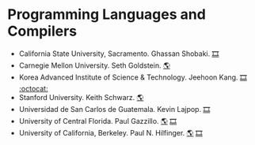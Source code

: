 # Programming Languages and Compilers
- California State University, Sacramento. Ghassan Shobaki.
[:film_strip:](https://www.youtube.com/playlist?list=PL6KMWPQP_DM97Hh0PYNgJord-sANFTI3i)
- Carnegie Mellon University. Seth Goldstein.
[:earth_americas:](https://www.cs.cmu.edu/afs/cs/academic/class/15411-f20/www)
- Korea Advanced Institute of Science & Technology. Jeehoon Kang.
[:film_strip:](https://www.youtube.com/playlist?list=PL5aMzERQ_OZ8RWqn-XiZLXm1IJuaQbXp0)
[:octocat:](https://github.com/kaist-cp/cs420)
- Stanford University. Keith Schwarz.
[:earth_americas:](https://web.stanford.edu/class/archive/cs/cs143/cs143.1128/)
- Universidad de San Carlos de Guatemala. Kevin Lajpop.
[:film_strip:](https://www.youtube.com/playlist?list=PLx5H_6IYW07r6NVQ4RQQuTbEAOD4AJGqx)
- University of Central Florida. Paul Gazzillo.
[:earth_americas:](https://cop3402fall20.github.io/)
[:film_strip:](https://www.youtube.com/playlist?list=PLaL3aVAQY4qC1rHFnXsA75l9QmiTMLSzr)
- University of California, Berkeley. Paul N. Hilfinger.
[:earth_americas:](https://inst.eecs.berkeley.edu/~cs164/fa20/)
[:film_strip:](https://archive.org/details/ucberkeley-webcast-PL3A16CFC42CA6EF4F)